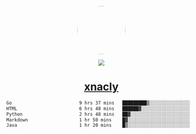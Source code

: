 <p align="center">
  <img style="border-radius: 100px" width="128" height="128" src="https://avatars.githubusercontent.com/u/47723417?v=4"/>
</p>
<p align="center">
  <img src="https://komarev.com/ghpvc/?username=xnacly&&style=flat-square"/>
</p>

<h1 align="center"><a href="https://xnacly.me"> xnacly</a> </h1>

<!--START_SECTION:waka-->

```txt
Go                         9 hrs 37 mins   █████████▒░░░░░░░░░░░░░░░   37.87 %
HTML                       6 hrs 48 mins   ██████▓░░░░░░░░░░░░░░░░░░   26.73 %
Python                     2 hrs 48 mins   ██▓░░░░░░░░░░░░░░░░░░░░░░   11.04 %
Markdown                   1 hr 50 mins    █▓░░░░░░░░░░░░░░░░░░░░░░░   07.23 %
Java                       1 hr 20 mins    █▒░░░░░░░░░░░░░░░░░░░░░░░   05.29 %
```

<!--END_SECTION:waka-->

